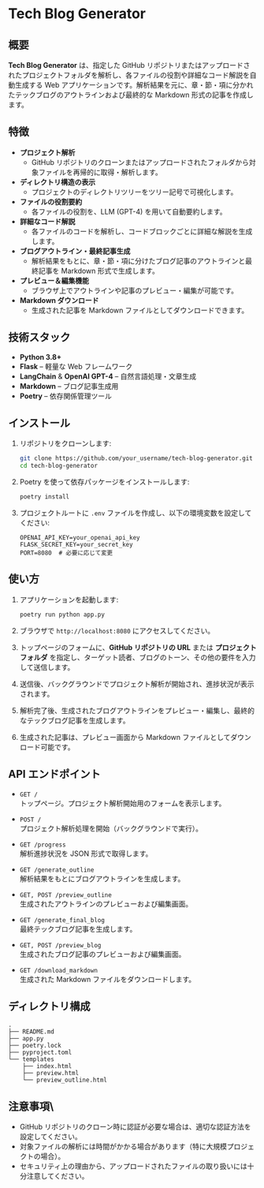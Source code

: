 # Tech Blog Generator

## 概要

**Tech Blog Generator** は、指定した GitHub リポジトリまたはアップロードされたプロジェクトフォルダを解析し、各ファイルの役割や詳細なコード解説を自動生成する Web アプリケーションです。解析結果を元に、章・節・項に分かれたテックブログのアウトラインおよび最終的な Markdown 形式の記事を作成します。

## 特徴

- **プロジェクト解析**  
  - GitHub リポジトリのクローンまたはアップロードされたフォルダから対象ファイルを再帰的に取得・解析します。
- **ディレクトリ構造の表示**  
  - プロジェクトのディレクトリツリーをツリー記号で可視化します。
- **ファイルの役割要約**  
  - 各ファイルの役割を、LLM (GPT-4) を用いて自動要約します。
- **詳細なコード解説**  
  - 各ファイルのコードを解析し、コードブロックごとに詳細な解説を生成します。
- **ブログアウトライン・最終記事生成**  
  - 解析結果をもとに、章・節・項に分けたブログ記事のアウトラインと最終記事を Markdown 形式で生成します。
- **プレビュー＆編集機能**  
  - ブラウザ上でアウトラインや記事のプレビュー・編集が可能です。
- **Markdown ダウンロード**  
  - 生成された記事を Markdown ファイルとしてダウンロードできます。

## 技術スタック

- **Python 3.8+**
- **Flask** – 軽量な Web フレームワーク
- **LangChain** & **OpenAI GPT-4** – 自然言語処理・文章生成
- **Markdown** – ブログ記事生成用
- **Poetry** – 依存関係管理ツール

## インストール

1. リポジトリをクローンします:

    ```bash
    git clone https://github.com/your_username/tech-blog-generator.git
    cd tech-blog-generator
    ```

2. Poetry を使って依存パッケージをインストールします:

    ```bash
    poetry install
    ```

3. プロジェクトルートに `.env` ファイルを作成し、以下の環境変数を設定してください:

    ```env
    OPENAI_API_KEY=your_openai_api_key
    FLASK_SECRET_KEY=your_secret_key
    PORT=8080  # 必要に応じて変更
    ```

## 使い方

1. アプリケーションを起動します:

    ```bash
    poetry run python app.py
    ```

2. ブラウザで `http://localhost:8080` にアクセスしてください。

3. トップページのフォームに、**GitHub リポジトリの URL** または **プロジェクトフォルダ** を指定し、ターゲット読者、ブログのトーン、その他の要件を入力して送信します。

4. 送信後、バックグラウンドでプロジェクト解析が開始され、進捗状況が表示されます。

5. 解析完了後、生成されたブログアウトラインをプレビュー・編集し、最終的なテックブログ記事を生成します。

6. 生成された記事は、プレビュー画面から Markdown ファイルとしてダウンロード可能です。

## API エンドポイント

- `GET /`  
  トップページ。プロジェクト解析開始用のフォームを表示します。

- `POST /`  
  プロジェクト解析処理を開始（バックグラウンドで実行）。

- `GET /progress`  
  解析進捗状況を JSON 形式で取得します。

- `GET /generate_outline`  
  解析結果をもとにブログアウトラインを生成します。

- `GET, POST /preview_outline`  
  生成されたアウトラインのプレビューおよび編集画面。

- `GET /generate_final_blog`  
  最終テックブログ記事を生成します。

- `GET, POST /preview_blog`  
  生成されたブログ記事のプレビューおよび編集画面。

- `GET /download_markdown`  
  生成された Markdown ファイルをダウンロードします。

## ディレクトリ構成

```tree
.
├── README.md
├── app.py
├── poetry.lock
├── pyproject.toml
└── templates
    ├── index.html
    ├── preview.html
    └── preview_outline.html
```

## 注意事項\

- GitHub リポジトリのクローン時に認証が必要な場合は、適切な認証方法を設定してください。
- 対象ファイルの解析には時間がかかる場合があります（特に大規模プロジェクトの場合）。
- セキュリティ上の理由から、アップロードされたファイルの取り扱いには十分注意してください。

<!-- 以下はテンプレ -->
<!-- 
## 貢献

バグ報告や機能改善の Pull Request を歓迎します。Issue や Pull Request を通じてご意見・ご要望をお寄せください。

## ライセンス

このプロジェクトは [MIT License](LICENSE) の下で公開されています。

---

**お問い合わせ**  
ご質問やご意見がありましたら、[your_email@example.com](mailto:your_email@example.com) までご連絡ください。
-->